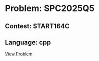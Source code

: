 # Problem: SPC2025Q5

## Contest: START164C

## Language: cpp

[View Problem](https://www.codechef.com/START164C/problems/SPC2025Q5)